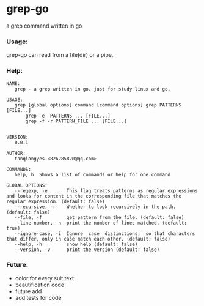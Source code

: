 # grep-go
a grep command written in go

### Usage:
grep-go can read  from a file(dir) or a pipe.

### Help:
```
NAME:
   grep - a grep written in go. just for study linux and go.

USAGE:
   grep [global options] command [command options] grep PATTERNS [FILE...]
       grep -e  PATTERNS ... [FILE...]
       grep -f -r PATTERN_FILE ... [FILE...]


VERSION:
   0.0.1

AUTHOR:
   tanqiangyes <826285820@qq.com>

COMMANDS:
   help, h  Shows a list of commands or help for one command

GLOBAL OPTIONS:
   --regexp, -e       This flag treats patterns as regular expressions and looks for content in the corresponding file that matches the regular expression. (default: false)
   --recursive, -r    Whether to look recursively in the path. (default: false)
   --file, -f         get pattern from the file. (default: false)
   --line-number, -n  print the number of lines matched. (default: true)
   --ignore-case, -i  Ignore  case  distinctions,  so that characters that differ, only in case match each other. (default: false)
   --help, -h         show help (default: false)
   --version, -v      print the version (default: false)
```

### Future:
- color for every suit text
- beautification code 
- future add
- add tests for code